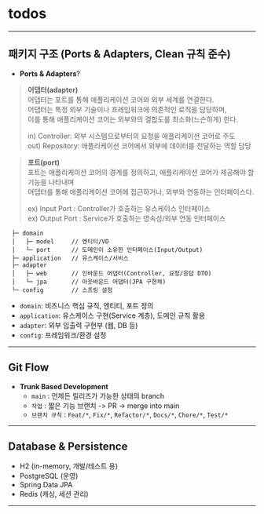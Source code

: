 # todos
<hr>

## 패키지 구조 (Ports & Adapters, Clean 규칙 준수)
  
- **Ports & Adapters**?  
> **어댑터(adapter)**  
> 어댑터는 포트를 통해 애플리케이션 코어와 외부 세계를 연결한다.  
> 어댑터는 특정 외부 기술이나 프레임워크에 의존적인 로직을 담당하며,  
> 이를 통해 애플리케이션 코어는 외부와의 결합도를 최소화(느슨하게) 한다.  
> 
> in) Controller: 외부 시스템으로부터의 요청을 애플리케이션 코어로 주도  
> out) Repository: 애플리케이션 코어에서 외부에 데이터를 전달하는 역할 담당  

> **포트(port)**  
> 포트는 애플리케이션 코어의 경계를 정의하고, 애플리케이션 코어가 제공해야 할 기능을 나타내며  
> 어댑터를 통해 애플리케이션 코어에 접근하거나, 외부와 연동하는 인터페이스다.
> 
> ex) Input Port : Controller가 호출하는 유스케이스 인터페이스  
> ex) Output Port : Service가 호출하는 영속성/외부 연동 인터페이스  
```Service가 호출하는 영속성/외부 연동 인터페이스
 ├─ domain
 │   ├─ model     // 엔티티/VO
 │   └─ port      // 도메인이 소유한 인터페이스(Input/Output)
 ├─ application   // 유스케이스/서비스
 ├─ adapter
 │   ├─ web       // 인바운드 어댑터(Controller, 요청/응답 DTO)
 │   └─ jpa       // 아웃바운드 어댑터(JPA 구현체)
 └─ config        // 스프링 설정
```

- `domain`: 비즈니스 핵심 규칙, 엔티티, 포트 정의  
- `application`: 유스케이스 구현(Service 계층), 도메인 규칙 활용  
- `adapter`: 외부 입출력 구현부 (웹, DB 등)  
- `config`: 프레임워크/환경 설정
<hr>

## Git Flow
- **Trunk Based Development**
  - `main` : 언제든 릴리즈가 가능한 상태의 branch
  - `작업` : 짧은 기능 브랜치 -> PR -> merge into main
  - `브랜치 규칙` : `Feat/*`, `Fix/*`, `Refactor/*`, `Docs/*`, `Chore/*`, `Test/*`
<hr>

## Database & Persistence
- H2 (in-memory, 개발/테스트 용)
- PostgreSQL (운영)
- Spring Data JPA
- Redis (캐싱, 세션 관리)
<hr>